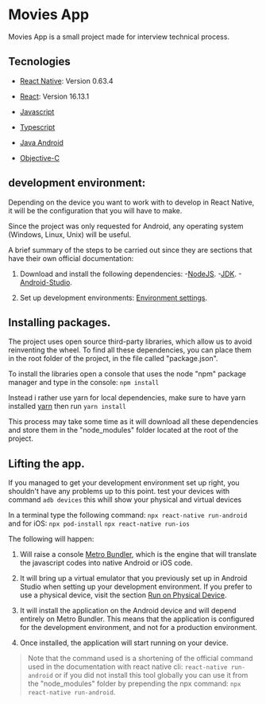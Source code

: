 # Movies App

Movies App is a small project made for interview technical process.

## Tecnologies

- [React Native](https://reactnative.dev/): Version 0.63.4

- [React](https://reactjs.org/): Version 16.13.1

- [Javascript](https://www.javascript.com/)

- [Typescript](https://www.typescriptlang.org/)

- [Java Android](https://developer.android.com/)

- [Objective-C](https://developer.apple.com/library/archive/documentation/Cocoa/Conceptual/ProgrammingWithObjectiveC/Introduction/Introduction.html)

## development environment:

Depending on the device you want to work with to develop in React Native, it will be the configuration that you will have to make.

Since the project was only requested for Android, any operating system (Windows, Linux, Unix) will be useful.

A brief summary of the steps to be carried out since they are sections that have their own official documentation:

1. Download and install the following dependencies: -[NodeJS](https://nodejs.org/en/download/). -[JDK](https://www.oracle.com/java/technologies/javase/javase-jdk8-downloads.html). -[Android-Studio](https://developer.android.com/studio).

2. Set up development environments: [Environment settings](https://reactnative.dev/docs/environment-setup).

## Installing packages.

The project uses open source third-party libraries, which allow us to avoid reinventing the wheel. To find all these dependencies, you can place them in the root folder of the project, in the file called "package.json".

To install the libraries open a console that uses the node "npm" package manager and type in the console: `npm install`

Instead i rather use yarn for local dependencies, make sure to have yarn installed [yarn](https://classic.yarnpkg.com/lang/en/docs/cli/install/) then run `yarn install`

This process may take some time as it will download all these dependencies and store them in the "node_modules" folder located at the root of the project.

## Lifting the app.

If you managed to get your development environment set up right, you shouldn't have any problems up to this point.
test your devices with command
`adb devices`
this whill show your physical and virtual devices

In a terminal type the following command: `npx react-native run-android`
and for iOS:
`npx pod-install`
`npx react-native run-ios`

The following will happen:

1. Will raise a console [Metro Bundler](https://reactnative.dev/docs/_getting-started-macos-ios#step-1-start-metro), which is the engine that will translate the javascript codes into native Android or iOS code.

2. It will bring up a virtual emulator that you previously set up in Android Studio when setting up your development environment. If you prefer to use a physical device, visit the section [Run on Physical Device](https://reactnative.dev/docs/running-on-device).

3. It will install the application on the Android device and will depend entirely on Metro Bundler. This means that the application is configured for the development environment, and not for a production environment.

4. Once installed, the application will start running on your device.

> Note that the command used is a shortening of the official command used in the documentation with react native cli: `react-native run-android` or if you did not install this tool globally you can use it from the "node_modules" folder by prepending the npx command: `npx react-native run-android`.
